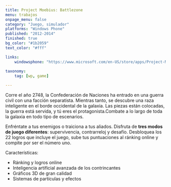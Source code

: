 ```yaml
---
title: Project Moebius: Battlezone
menu: trabajos
onpage_menu: false
category: "Juego, simulador"
platforms: "Windows Phone"
published: "2012-2014"
finished: true
bg_color: "#1b2059"
text_color: "#fff"

links:
	windowsphone: "https://www.microsoft.com/en-US/store/apps/Project-Moebius-Battle-zone/9WZDNCRCX3PS"
	
taxonomy:
	tag: [wp, game]

---
```


Corre el año 2748, la Confederación de Naciones ha entrado en una guerra civil con una facción separatista. Mientras tanto, se descubre una raza inteligente en el borde occidental de la galaxia. Las piezas están colocadas, la guerra está servida, y tú eres el protagonista.Combate a lo largo de toda la galaxia en todo tipo de escenarios. 

Enfréntate a tus enemigos o traiciona a tus aliados. Disfruta de **tres modos de juego diferentes**: supervivencia, contrarreloj y desafío. Desbloquea los 22 logros que incluye el juego, sube tus puntuaciones al ránking online y compite por ser el número uno. 

Características:
* Ránking y logros online
* Inteligencia artificial avanzada de los contrincantes
* Gráficos 3D de gran calidad
* Sistemas de partículas y efectos